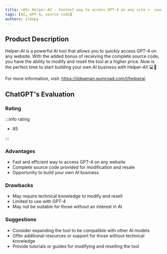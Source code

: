 ```yaml
---
title: <85> Helper-AI - Fastest way to access GPT-4 on any site +  source code
tags: [AI, GPT-4, source code]
authors: sleepy
---
```


## Product Description

Helper-AI is a powerful AI tool that allows you to quickly access GPT-4 on any website. With the added bonus of receiving the complete source code, you have the ability to modify and resell the tool at a higher price. Now is the perfect time to start building your own AI business with Helper-AI! 💻🤖

For more information, visit: https://iideaman.gumroad.com/l/helperai

## ChatGPT's Evaluation

### Rating

:::info rating

- 85

:::

### Advantages

- Fast and efficient way to access GPT-4 on any website
- Complete source code provided for modification and resale
- Opportunity to build your own AI business


### Drawbacks

- May require technical knowledge to modify and resell
- Limited to use with GPT-4
- May not be suitable for those without an interest in AI

### Suggestions

- Consider expanding the tool to be compatible with other AI models
- Offer additional resources or support for those without technical knowledge
- Provide tutorials or guides for modifying and reselling the tool